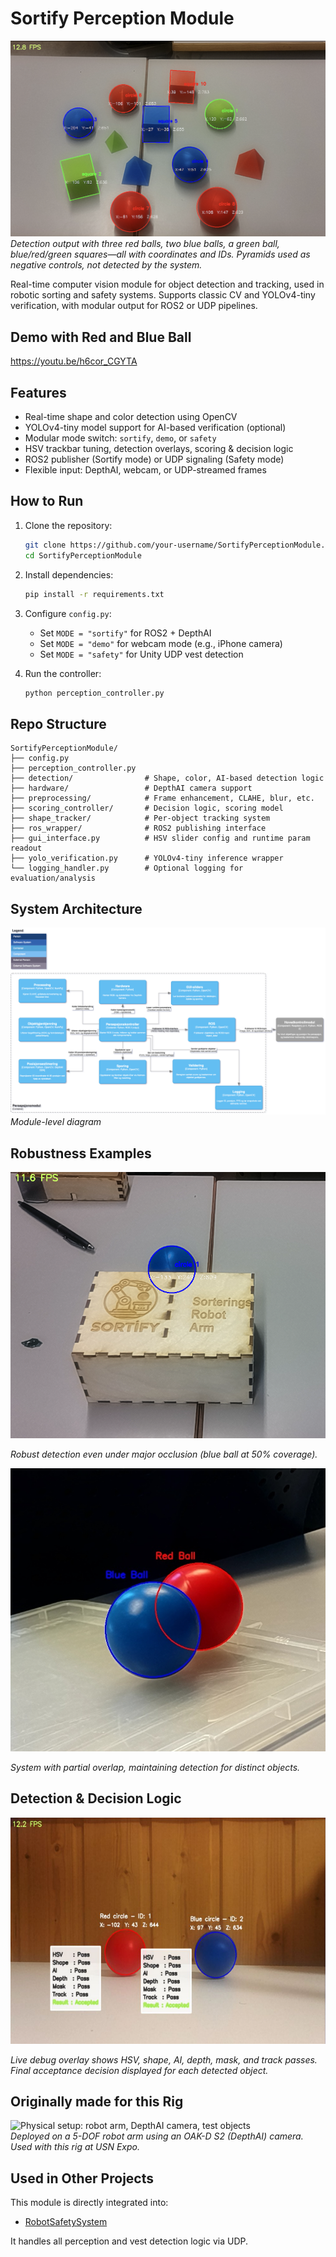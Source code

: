 # Sortify Perception Module

![Multi-object and class detection, pyramids ignored as control objects](media/demo.png)
*Detection output with three red balls, two blue balls, a green ball, blue/red/green squares—all with coordinates and IDs. Pyramids used as negative controls, not detected by the system.*

Real-time computer vision module for object detection and tracking, used in robotic sorting and safety systems. Supports classic CV and YOLOv4-tiny verification, with modular output for ROS2 or UDP pipelines.


## Demo with Red and Blue Ball

https://youtu.be/h6cor_CGYTA


## Features

- Real-time shape and color detection using OpenCV  
- YOLOv4-tiny model support for AI-based verification (optional)  
- Modular mode switch: `sortify`, `demo`, or `safety`  
- HSV trackbar tuning, detection overlays, scoring & decision logic  
- ROS2 publisher (Sortify mode) or UDP signaling (Safety mode)  
- Flexible input: DepthAI, webcam, or UDP-streamed frames  


## How to Run

1. Clone the repository:
   ```bash
   git clone https://github.com/your-username/SortifyPerceptionModule.git
   cd SortifyPerceptionModule
   ```

2. Install dependencies:
   ```bash
   pip install -r requirements.txt
   ```

3. Configure `config.py`:
   - Set `MODE = "sortify"` for ROS2 + DepthAI
   - Set `MODE = "demo"` for webcam mode (e.g., iPhone camera)
   - Set `MODE = "safety"` for Unity UDP vest detection

4. Run the controller:
   ```bash
   python perception_controller.py
   ```


## Repo Structure

```
SortifyPerceptionModule/
├── config.py
├── perception_controller.py
├── detection/                # Shape, color, AI-based detection logic
├── hardware/                 # DepthAI camera support
├── preprocessing/            # Frame enhancement, CLAHE, blur, etc.
├── scoring_controller/       # Decision logic, scoring model
├── shape_tracker/            # Per-object tracking system
├── ros_wrapper/              # ROS2 publishing interface
├── gui_interface.py          # HSV slider config and runtime param readout
├── yolo_verification.py      # YOLOv4-tiny inference wrapper
└── logging_handler.py        # Optional logging for evaluation/analysis
```


## System Architecture

![Perception module C4 diagram](media/diagram.png)
*Module-level diagram*


## Robustness Examples

![Occlusion test: blue ball 50% covered](media/occlusion2.png)

*Robust detection even under major occlusion (blue ball at 50% coverage).*

![Occlusion test: red and blue balls partially overlapping](media/occlusion.jpg)

*System with partial overlap, maintaining detection for distinct objects.*


## Detection & Decision Logic

![System scoring and acceptance overlay](media/decision.png)

*Live debug overlay shows HSV, shape, AI, depth, mask, and track passes. Final acceptance decision displayed for each detected object.*


## Originally made for this Rig

![Physical setup: robot arm, DepthAI camera, test objects](media/setup.png)  
*Deployed on a 5-DOF robot arm using an OAK-D S2 (DepthAI) camera. Used with this rig at USN Expo.*


## Used in Other Projects

This module is directly integrated into:  
- [RobotSafetySystem](https://github.com/azichi/projecthub/RobotSafetySystem)

It handles all perception and vest detection logic via UDP.
